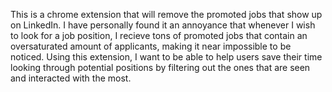 This is a chrome extension that will remove the promoted jobs that show up on LinkedIn. I have personally found it an annoyance that whenever I wish to look for a job position, I recieve tons of promoted jobs that contain an oversaturated amount of applicants, making it near impossible to be noticed. Using this extension, I want to be able to help users save their time looking through potential positions by filtering out the ones that are seen and interacted with the most. 
